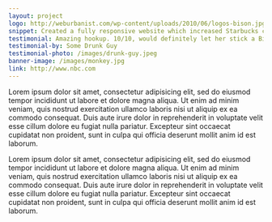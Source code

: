 ```yaml
---
layout: project
logo: http://weburbanist.com/wp-content/uploads/2010/06/logos-bison.jpg
snippet: Created a fully responsive website which increased Starbucks conversion rate by 53%
testimonial: Amazing hookup. 10/10, would definitely let her stick a Bintang in me butthole.
testimonial-by: Some Drunk Guy
testimonial-photo: /images/drunk-guy.jpeg
banner-image: /images/monkey.jpg
link: http://www.nbc.com
---
```

Lorem ipsum dolor sit amet, consectetur adipisicing elit, sed do eiusmod tempor incididunt ut labore et dolore magna aliqua. Ut enim ad minim veniam, quis nostrud exercitation ullamco laboris nisi ut aliquip ex ea commodo consequat. Duis aute irure dolor in reprehenderit in voluptate velit esse cillum dolore eu fugiat nulla pariatur. Excepteur sint occaecat cupidatat non proident, sunt in culpa qui officia deserunt mollit anim id est laborum.

Lorem ipsum dolor sit amet, consectetur adipisicing elit, sed do eiusmod tempor incididunt ut labore et dolore magna aliqua. Ut enim ad minim veniam, quis nostrud exercitation ullamco laboris nisi ut aliquip ex ea commodo consequat. Duis aute irure dolor in reprehenderit in voluptate velit esse cillum dolore eu fugiat nulla pariatur. Excepteur sint occaecat cupidatat non proident, sunt in culpa qui officia deserunt mollit anim id est laborum.
